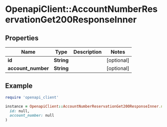 # OpenapiClient::AccountNumberReservationGet200ResponseInner

## Properties

| Name | Type | Description | Notes |
| ---- | ---- | ----------- | ----- |
| **id** | **String** |  | [optional] |
| **account_number** | **String** |  | [optional] |

## Example

```ruby
require 'openapi_client'

instance = OpenapiClient::AccountNumberReservationGet200ResponseInner.new(
  id: null,
  account_number: null
)
```

